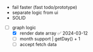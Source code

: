 - fail faster (fast todo/prototype)
- separate logic from ui
- SOLID 

- [ ] graph logic
	- [x] render date array ✅ 2024-03-12
	- [ ] month support | getDay() + 1
	- [ ] accept fetch data
